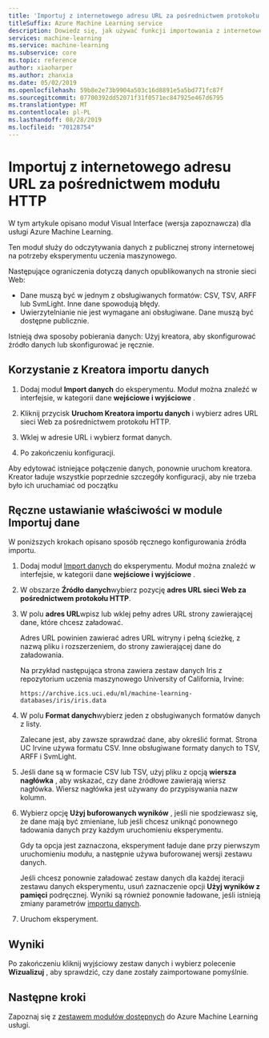 ```yaml
---
title: 'Importuj z internetowego adresu URL za pośrednictwem protokołu HTTP: Dokumentacja modułu'
titleSuffix: Azure Machine Learning service
description: Dowiedz się, jak używać funkcji importowania z internetowego adresu URL za pośrednictwem protokołu HTTP w usłudze Azure Machine Learning, aby czytać dane z publicznej strony internetowej na potrzeby eksperymentu uczenia maszynowego.
services: machine-learning
ms.service: machine-learning
ms.subservice: core
ms.topic: reference
author: xiaoharper
ms.author: zhanxia
ms.date: 05/02/2019
ms.openlocfilehash: 59b8e2e73b9904a503c16d8891e5a5bd771fc87f
ms.sourcegitcommit: 07700392dd52071f31f0571ec847925e467d6795
ms.translationtype: MT
ms.contentlocale: pl-PL
ms.lasthandoff: 08/28/2019
ms.locfileid: "70128754"
---
```

# <a name="import-from-web-url-via-http-module"></a>Importuj z internetowego adresu URL za pośrednictwem modułu HTTP

W tym artykule opisano moduł Visual Interface (wersja zapoznawcza) dla usługi Azure Machine Learning.

Ten moduł służy do odczytywania danych z publicznej strony internetowej na potrzeby eksperymentu uczenia maszynowego.

Następujące ograniczenia dotyczą danych opublikowanych na stronie sieci Web:

- Dane muszą być w jednym z obsługiwanych formatów: CSV, TSV, ARFF lub SvmLight. Inne dane spowodują błędy.
- Uwierzytelnianie nie jest wymagane ani obsługiwane. Dane muszą być dostępne publicznie. 

Istnieją dwa sposoby pobierania danych: Użyj kreatora, aby skonfigurować źródło danych lub skonfigurować je ręcznie.

## <a name="use-the-data-import-wizard"></a>Korzystanie z Kreatora importu danych

1. Dodaj moduł **Import danych** do eksperymentu. Moduł można znaleźć w interfejsie, w kategorii dane **wejściowe i wyjściowe** .

2. Kliknij przycisk **Uruchom Kreatora importu danych** i wybierz adres URL sieci Web za pośrednictwem protokołu HTTP.

3. Wklej w adresie URL i wybierz format danych.

4. Po zakończeniu konfiguracji.

Aby edytować istniejące połączenie danych, ponownie uruchom kreatora. Kreator ładuje wszystkie poprzednie szczegóły konfiguracji, aby nie trzeba było ich uruchamiać od początku

## <a name="manually-set-properties-in-the-import-data-module"></a>Ręczne ustawianie właściwości w module Importuj dane

W poniższych krokach opisano sposób ręcznego konfigurowania źródła importu.

1. Dodaj moduł [Import danych](import-data.md) do eksperymentu. Moduł można znaleźć w interfejsie, w kategorii dane **wejściowe i wyjściowe** .

2. W obszarze **Źródło danych**wybierz pozycję **adres URL sieci Web za pośrednictwem protokołu HTTP**.

3. W polu **adres URL**wpisz lub wklej pełny adres URL strony zawierającej dane, które chcesz załadować.

    Adres URL powinien zawierać adres URL witryny i pełną ścieżkę, z nazwą pliku i rozszerzeniem, do strony zawierającej dane do załadowania.

    Na przykład następująca strona zawiera zestaw danych Iris z repozytorium uczenia maszynowego University of California, Irvine:

    `https://archive.ics.uci.edu/ml/machine-learning-databases/iris/iris.data`

4. W polu **Format danych**wybierz jeden z obsługiwanych formatów danych z listy.

    Zalecane jest, aby zawsze sprawdzać dane, aby określić format. Strona UC Irvine używa formatu CSV. Inne obsługiwane formaty danych to TSV, ARFF i SvmLight.

5. Jeśli dane są w formacie CSV lub TSV, użyj pliku z opcją **wiersza nagłówka** , aby wskazać, czy dane źródłowe zawierają wiersz nagłówka. Wiersz nagłówka jest używany do przypisywania nazw kolumn.

6. Wybierz opcję **Użyj buforowanych wyników** , jeśli nie spodziewasz się, że dane mają być zmieniane, lub jeśli chcesz uniknąć ponownego ładowania danych przy każdym uruchomieniu eksperymentu.

    Gdy ta opcja jest zaznaczona, eksperyment ładuje dane przy pierwszym uruchomieniu modułu, a następnie używa buforowanej wersji zestawu danych.

    Jeśli chcesz ponownie załadować zestaw danych dla każdej iteracji zestawu danych eksperymentu, usuń zaznaczenie opcji **Użyj wyników z pamięci** podręcznej. Wyniki są również ponownie ładowane, jeśli istnieją zmiany parametrów [importu danych](import-data.md).

7. Uruchom eksperyment.

## <a name="results"></a>Wyniki

Po zakończeniu kliknij wyjściowy zestaw danych i wybierz polecenie **Wizualizuj** , aby sprawdzić, czy dane zostały zaimportowane pomyślnie.


## <a name="next-steps"></a>Następne kroki

Zapoznaj się z [zestawem modułów dostępnych](module-reference.md) do Azure Machine Learning usługi. 